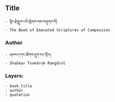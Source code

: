 ## Title
	- སྙིང་རྗེ་སྤྲུལ་པའི་གླེགས་བམ་བཞུགས་སོ།
	- The Book of Emanated Scriptures of Compassion

### Author
	- ཞབས་དཀར་ཚོགས་དྲུག་རང་གྲོལ།
	- Shabkar Tsokdruk Rangdrol

### Layers:
	- book_title
	- author
	- quotation
